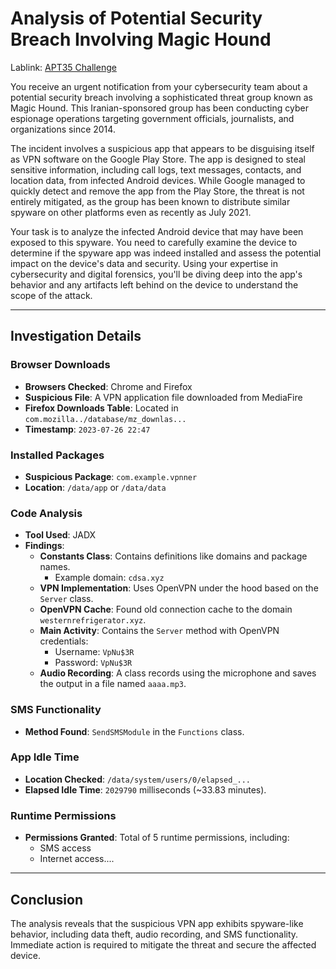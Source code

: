 # Analysis of Potential Security Breach Involving Magic Hound

Lablink: [APT35 Challenge](https://cyberdefenders.org/blueteam-ctf-challenges/apt35/)

You receive an urgent notification from your cybersecurity team about a potential security breach involving a sophisticated threat group known as Magic Hound. This Iranian-sponsored group has been conducting cyber espionage operations targeting government officials, journalists, and organizations since 2014.

The incident involves a suspicious app that appears to be disguising itself as VPN software on the Google Play Store. The app is designed to steal sensitive information, including call logs, text messages, contacts, and location data, from infected Android devices. While Google managed to quickly detect and remove the app from the Play Store, the threat is not entirely mitigated, as the group has been known to distribute similar spyware on other platforms even as recently as July 2021.

Your task is to analyze the infected Android device that may have been exposed to this spyware. You need to carefully examine the device to determine if the spyware app was indeed installed and assess the potential impact on the device's data and security. Using your expertise in cybersecurity and digital forensics, you'll be diving deep into the app's behavior and any artifacts left behind on the device to understand the scope of the attack.

---

## Investigation Details

### Browser Downloads
- **Browsers Checked**: Chrome and Firefox
- **Suspicious File**: A VPN application file downloaded from MediaFire
- **Firefox Downloads Table**: Located in `com.mozilla../database/mz_downlas...`
- **Timestamp**: `2023-07-26 22:47`

### Installed Packages
- **Suspicious Package**: `com.example.vpnner`
- **Location**: `/data/app` or `/data/data`

### Code Analysis
- **Tool Used**: JADX
- **Findings**:
    - **Constants Class**: Contains definitions like domains and package names.
        - Example domain: `cdsa.xyz`
    - **VPN Implementation**: Uses OpenVPN under the hood based on the `Server` class.
    - **OpenVPN Cache**: Found old connection cache to the domain `westernrefrigerator.xyz`.
    - **Main Activity**: Contains the `Server` method with OpenVPN credentials:
        - Username: `VpNu$3R`
        - Password: `VpNu$3R`
    - **Audio Recording**: A class records using the microphone and saves the output in a file named `aaaa.mp3`.

### SMS Functionality
- **Method Found**: `SendSMSModule` in the `Functions` class.

### App Idle Time
- **Location Checked**: `/data/system/users/0/elapsed_...`
- **Elapsed Idle Time**: `2029790` milliseconds (~33.83 minutes).

### Runtime Permissions
- **Permissions Granted**: Total of 5 runtime permissions, including:
    - SMS access
    - Internet access....

---

## Conclusion
The analysis reveals that the suspicious VPN app exhibits spyware-like behavior, including data theft, audio recording, and SMS functionality. Immediate action is required to mitigate the threat and secure the affected device.
